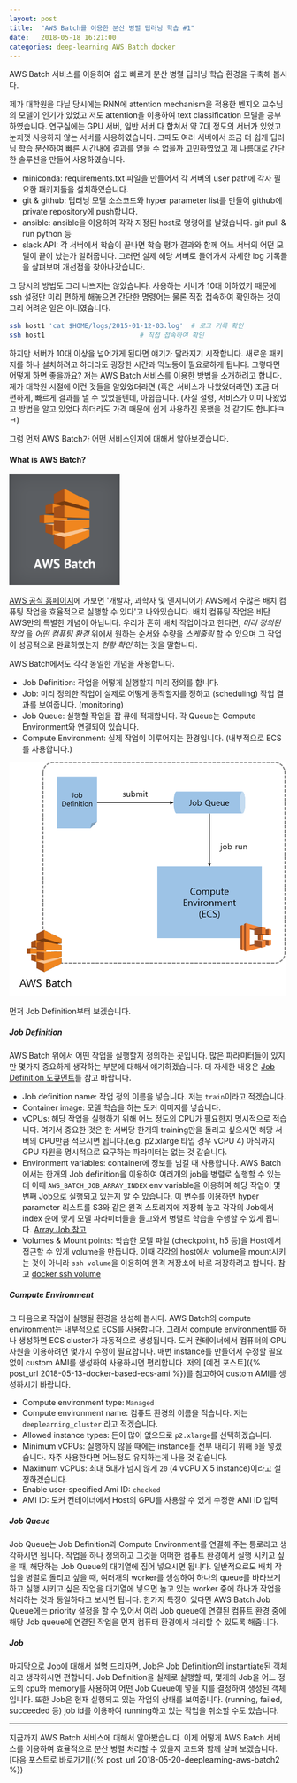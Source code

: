 ```yaml
---
layout: post
title:  "AWS Batch를 이용한 분산 병렬 딥러닝 학습 #1"
date:   2018-05-18 16:21:00
categories: deep-learning AWS Batch docker
---
```


AWS Batch 서비스를 이용하여 쉽고 빠르게 분산 병렬 딥러닝 학습 환경을 구축해 봅시다.

제가 대학원을 다닐 당시에는 RNN에 attention mechanism을 적용한 벤지오 교수님의 모델이 인기가 있었고 저도 attention을 이용하여 text classification 모델을 공부하였습니다.
연구실에는 GPU 서버, 일반 서버 다 합쳐서 약 7대 정도의 서버가 있었고 눈치껏 사용하지 않는 서버를 사용하였습니다. 그때도 여러 서버에서 조금 더 쉽게 딥러닝 학습 분산하여
빠른 시간내에 결과를 얻을 수 없을까 고민하였었고 제 나름대로 간단한 솔루션을 만들어 사용하였습니다.

- miniconda: requirements.txt 파일을 만들어서 각 서버의 user path에 각자 필요한 패키지들을 설치하였습니다.
- git & github: 딥러닝 모델 소스코드와 hyper parameter list를 만들어 github에 private repository에 push합니다.
- ansible: ansible을 이용하여 각각 지정된 host로 명령어를 날렸습니다. git pull & run python 등
- slack API: 각 서버에서 학습이 끝나면 학습 평가 결과와 함께 어느 서버의 어떤 모델이 끝이 났는가 알려줍니다. 그러면 실제 해당 서버로 들어가서 자세한 log 기록들을 살펴보며 개선점을 찾아나갔습니다.

그 당시의 방법도 그리 나쁘지는 않았습니다. 사용하는 서버가 10대 이하였기 때문에 ssh 설정만 미리 편하게 해놓으면 간단한 명령어는 물론 직접 접속하여 확인하는 것이 그리 어려운 일은 아니였습니다.
```bash
ssh host1 'cat $HOME/logs/2015-01-12-03.log'  # 로그 기록 확인
ssh host1                        # 직접 접속하여 확인
```
하지만 서버가 10대 이상을 넘어가게 된다면 얘기가 달라지기 시작합니다. 새로운 패키지를 하나 설치하려고 하더라도 굉장한 시간과 막노동이 필요로하게 됩니다.
그렇다면 어떻게 하면 좋을까요? 저는 AWS Batch 서비스를 이용한 방법을 소개하려고 합니다. 제가 대학원 시절에 이런 것들을 알았었더라면 (혹은 서비스가 나왔었더라면)
조금 더 편하게, 빠르게 결과를 낼 수 있었을텐데, 아쉽습니다. (사실 설령, 서비스가 이미 나왔었고 방법을 알고 있었다 하더라도 가격 때문에 쉽게 사용하진 못했을 것 같기도 합니다ㅋㅋ)

그럼 먼저 AWS Batch가 어떤 서비스인지에 대해서 알아보겠습니다.


#### What is AWS Batch?

![](/assets/images/aws_batch/aws-batch.png)

[AWS 공식 홈페이지](https://aws.amazon.com/batch/)에 가보면 '개발자, 과학자 및 엔지니어가 AWS에서 수많은 배치 컴퓨팅 작업을 효율적으로 실행할 수 있다'고 나와있습니다.
배치 컴퓨팅 작업은 비단 AWS만의 특별한 개념이 아닙니다. 우리가 흔히 배치 작업이라고 한다면, _미리 정의된 작업_ 을 _어떤 컴퓨팅 환경_ 위에서 원하는 순서와 수량을 _스케줄링_ 할 수 있으며
그 작업이 성공적으로 완료하였는지 _현황 확인_ 하는 것을 말합니다.

AWS Batch에서도 각각 동일한 개념을 사용합니다.
- Job Definition: 작업을 어떻게 실행할지 미리 정의를 합니다.
- Job: 미리 정의한 작업이 실제로 어떻게 동작할지를 정하고 (scheduling) 작업 결과를 보여줍니다. (monitoring)
- Job Queue: 실행할 작업을 잡 큐에 적재합니다. 각 Queue는 Compute Environment와 연결되어 있습니다.
- Compute Environment: 실제 작업이 이루어지는 환경입니다. (내부적으로 ECS를 사용합니다.)

![](/assets/images/aws_batch/aws_batch500.png)

먼저 Job Definition부터 보겠습니다.

##### Job Definition
AWS Batch 위에서 어떤 작업을 실행할지 정의하는 곳입니다.
많은 파라미터들이 있지만 몇가지 중요하게 생각하는 부분에 대해서 얘기하겠습니다.
더 자세한 내용은 [Job Definition 도큐먼트](https://docs.aws.amazon.com/batch/latest/userguide/job_definition_parameters.html)를 참고 바랍니다.
<!-- ![](/assets/images/aws_batch/jobdef.png) -->
- Job definition name: 작업 정의 이름을 넣습니다. 저는 `train`이라고 적겠습니다.
- Container image: 모델 학습을 하는 도커 이미지를 넣습니다.
- vCPUs: 해당 작업을 실행하기 위해 어느 정도의 CPU가 필요한지 명시적으로 적습니다. 여기서 중요한 것은 한 서버당 한개의 training만을 돌리고 싶으시면 해당 서버의 CPU만큼 적으시면 됩니다.(e.g. p2.xlarge 타입 경우 vCPU 4)
아직까지 GPU 자원을 명시적으로 요구하는 파라미터는 없는 것 같습니다.
- Environment variables: container에 정보를 넘길 때 사용합니다. AWS Batch에서는 한개의 Job definition을 이용하여 여러개의 job을 병렬로 실행할 수 있는데 이때 `AWS_BATCH_JOB_ARRAY_INDEX` env variable을 이용하여 해당 작업이 몇번째 Job으로 실행되고 있는지 알 수 있습니다. 이 변수를 이용하면 hyper parameter 리스트를 S3와 같은 원격 스토리지에 저장해 놓고 각각의 Job에서 index 순에 맞게 모델 파라미터들을 들고와서 병렬로 학습을 수행할 수 있게 됩니다. [Array Job 참고](https://docs.aws.amazon.com/batch/latest/userguide/array_jobs.html)
- Volumes & Mount points: 학습한 모델 파일 (checkpoint, h5 등)을 Host에서 접근할 수 있게 volume을 만듭니다. 이때 각각의 host에서 volume을 mount시키는 것이 아니라 `ssh volume`을 이용하여 원격 저장소에 바로 저장하려고 합니다. 참고 [docker ssh volume](https://github.com/vieux/docker-volume-sshfs)

##### Compute Environment
그 다음으로 작업이 실행될 환경을 생성해 봅시다. AWS Batch의 compute environment는 내부적으로 ECS를 사용합니다. 그래서 compute environment를 하나 생성하면 ECS cluster가 자동적으로 생성됩니다.
도커 컨테이너에서 컴퓨터의 GPU 자원을 이용하려면 몇가지 수정이 필요합니다. 매번 instance를 만들어서 수정할 필요 없이 custom AMI를 생성하여 사용하시면 편리합니다. 저의 [예전 포스트]({% post_url 2018-05-13-docker-based-ecs-ami %})를 참고하여 custom AMI를 생성하시기 바랍니다.
- Compute environment type: `Managed`
- Compute environment name: 컴퓨트 환경의 이름을 적습니다. 저는 `deeplearning_cluster` 라고 적겠습니다.
- Allowed instance types: 돈이 많이 없으므로 `p2.xlarge`를 선택하겠습니다.
- Minimum vCPUs: 실행하지 않을 때에는 instance를 전부 내리기 위해 `0`을 넣겠습니다. 자주 사용한다면 어느정도 유지하는게 나을 것 같습니다.
- Maximum vCPUs: 최대 5대가 넘지 않게 `20` (4 vCPU X 5 instance)이라고 설정하겠습니다.
- Enable user-specified Ami ID: `checked`
- AMI ID: 도커 컨테이너에서 Host의 GPU를 사용할 수 있게 수정한 AMI ID 입력

##### Job Queue
Job Queue는 Job Definition과 Compute Environment를 연결해 주는 통로라고 생각하시면 됩니다. 작업을 하나 정의하고 그것을 어떠한 컴퓨트 환경에서 실행 시키고 싶을 때, 해당하는 Job Queue의 대기열에 집어 넣으시면 됩니다.
일반적으로도 배치 작업을 병렬로 돌리고 싶을 때, 여러개의 worker를 생성하여 하나의 queue를 바라보게 하고 실행 시키고 싶은 작업을 대기열에 넣으면 놀고 있는 worker 중에 하나가 작업을 처리하는 것과 동일하다고 보시면 됩니다. 한가지 특정이 있다면 AWS Batch Job Queue에는 priority 설정을 할 수 있어서 여러 Job queue에 연결된 컴퓨트 환경 중에 해당 Job queue에 연결된 작업을 먼저 컴퓨터 환경에서 처리할 수 있도록 해줍니다.

##### Job
마지막으로 Job에 대해서 설명 드리자면, Job은 Job Definition의 instantiate된 객체라고 생각하시면 편합니다. Job Definition을 실제로 실행할 때, 몇개의 Job을 어느 정도의 cpu와 memory를 사용하여 어떤 Job Queue에 넣을 지를 결정하여 생성된 객체입니다. 또한 Job은 현재 실행되고 있는 작업의 상태를 보여줍니다. (running, failed, succeeded 등) job id를 이용하여 running하고 있는 작업을 취소할 수도 있습니다.

---

지금까지 AWS Batch 서비스에 대해서 알아봤습니다. 이제 어떻게 AWS Batch 서비스를 이용하여 효율적으로 분산 병렬 처리할 수 있을지 코드와 함께 살펴 보겠습니다. [다음 포스트로 바로가기]({% post_url 2018-05-20-deeplearning-aws-batch2 %})

